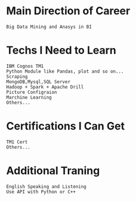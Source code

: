 # Main Direction of Career

	Big Data Mining and Anasys in BI

# Techs I Need to Learn

	IBM Cognos TM1
	Python Module like Pandas, plot and so on...
	Scraping
	MongoDB,Mysql,SQL Server
	Hadoop + Spark + Apache Drill
	Picture Configraion
	Marchine Learning
	Others... 

# Certifications I Can Get

	TM1 Cert
	Others... 

# Additional Traning

	English Speaking and Listening
	Use API with Python or C++
